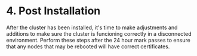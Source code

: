 # 4. Post Installation

After the cluster has been installed, it's time to make adjustments and additions to make sure the cluster is funcioning correctly in a disconnected environment. Perform these steps after the 24 hour mark passes to ensure that any nodes that may be rebooted will have correct certificates.
